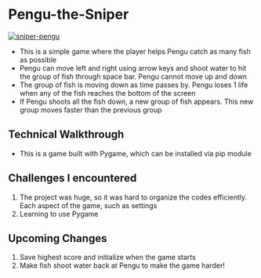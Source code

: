 # Pengu-the-Sniper

<a href="https://ibb.co/4SkyRJF"><img src="https://i.ibb.co/pKqDjn1/sniper-pengu.png" alt="sniper-pengu"></a>
- This is a simple game where the player helps Pengu catch as many fish as possible
- Pengu can move left and right using arrow keys and shoot water to hit the group of fish through space bar. Pengu cannot move up and down
- The group of fish is moving down as time passes by. Pengu loses 1 life when any of the fish reaches the bottom of the screen
- If Pengu shoots all the fish down, a new group of fish appears. This new group moves faster than the previous group

## Technical Walkthrough
- This is a game built with Pygame, which can be installed via pip module

## Challenges I encountered
1. The project was huge, so it was hard to organize the codes efficiently. Each aspect of the game, such as settings 
2. Learning to use Pygame

## Upcoming Changes
1. Save highest score and initialize when the game starts
2. Make fish shoot water back at Pengu to make the game harder! 
